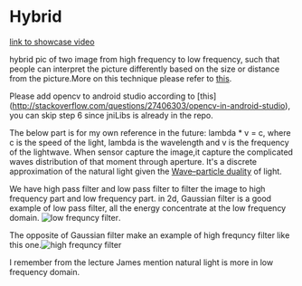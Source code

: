 # Hybrid
[link to showcase video](https://www.youtube.com/watch?v=RMtOQMFymQ4)

hybrid pic of two image from high frequency to low frequency, such that people can interpret the picture differently based on the size or distance from the picture.More on this technique please refer to [this](http://cvcl.mit.edu/hybrid/OlivaTorralb_Hybrid_Siggraph06.pdf).



Please add opencv to android studio according to [this] (http://stackoverflow.com/questions/27406303/opencv-in-android-studio), you can skip step 6 since jniLibs is already in the repo.

The below part is for my own reference in the future:
lambda * v  = c, where c is the speed of the light, lambda is the wavelength and v is the frequency of the lightwave. When sensor capture the image,it capture the complicated waves distribution of that moment through aperture. It's a discrete approximation of the natural light given the [Wave–particle duality](https://en.wikipedia.org/wiki/Flicker_fusion_threshold) of light.

We have high pass filter and low pass filter to filter the image to high frequency part and low frequency part. 
in 2d, Gaussian filter is a good example of low pass filter, all the energy concentrate at the low frequency domain.
![low frequncy filter](https://www.clear.rice.edu/elec301/Projects01/image_filt/matlab/lpf_mesh.gif).

The opposite of Gaussian filter make an example of high frequncy filter like this one.![high frequncy filter](http://cs.brown.edu/courses/cs143/results/proj1/zyp/images/high.png)

I remember from the lecture James mention natural light is more in low frequency domain.


